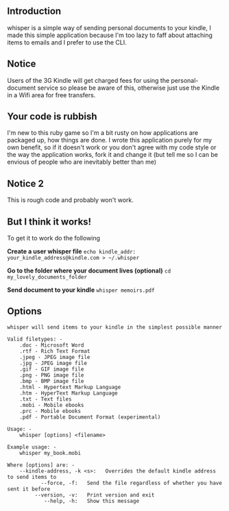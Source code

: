 ## Introduction
whisper is a simple way of sending personal documents to your kindle, I made this 
simple application because I'm too lazy to faff about attaching items to emails and
I prefer to use the CLI.

## Notice
Users of the 3G Kindle will get charged fees for using the personal-document service so please
be aware of this, otherwise just use the Kindle in a Wifi area for free transfers. 

## Your code is rubbish
I'm new to this ruby game so I'm a bit rusty on how applications are packaged up, how things are done.
I wrote this application purely for my own benefit, so if it doesn't work or you don't agree with my 
code style or the way the application works, fork it and change it 
(but tell me so I can be envious of people who are inevitably better than me) 

## Notice 2 
This is rough code and probably won't work.

## But I think it works! 
To get it to work do the following

**Create a user whisper file**
`echo kindle_addr: your_kindle_address@kindle.com > ~/.whisper`

**Go to the folder where your document lives (optional)**
`cd my_lovely_documents_folder`

**Send document to your kindle**
`whisper memoirs.pdf`

## Options
    whisper will send items to your kindle in the simplest possible manner

    Valid filetypes: -
        .doc - Microsoft Word
        .rtf - Rich Text Format
        .jpeg - JPEG image file
        .jpg - JPEG image file
        .gif - GIF image file
        .png - PNG image file
        .bmp - BMP image file
        .html - Hypertext Markup Language
        .htm - HyperText Markup Language
        .txt - Text files
        .mobi - Mobile ebooks
        .prc - Mobile ebooks
        .pdf - Portable Document Format (experimental)

    Usage: -
        whisper [options] <filename>

    Example usage: -
        whisper my_book.mobi

    Where [options] are: -
        --kindle-address, -k <s>:   Overrides the default kindle address to send items to
               --force, -f:   Send the file regardless of whether you have sent it before
             --version, -v:   Print version and exit
                --help, -h:   Show this message
